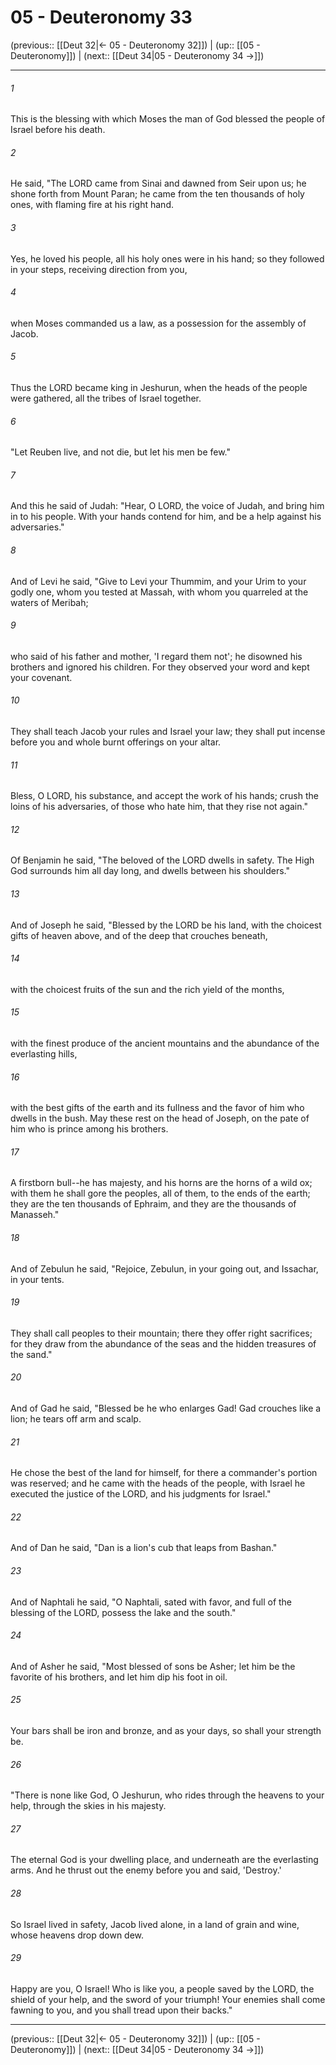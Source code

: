 # 05 - Deuteronomy 33

(previous:: [[Deut 32|← 05 - Deuteronomy 32]]) | (up:: [[05 - Deuteronomy]]) | (next:: [[Deut 34|05 - Deuteronomy 34 →]])

***


###### 1 
This is the blessing with which Moses the man of God blessed the people of Israel before his death. 

###### 2 
He said, "The LORD came from Sinai and dawned from Seir upon us; he shone forth from Mount Paran; he came from the ten thousands of holy ones, with flaming fire at his right hand. 

###### 3 
Yes, he loved his people, all his holy ones were in his hand; so they followed in your steps, receiving direction from you, 

###### 4 
when Moses commanded us a law, as a possession for the assembly of Jacob. 

###### 5 
Thus the LORD became king in Jeshurun, when the heads of the people were gathered, all the tribes of Israel together. 

###### 6 
"Let Reuben live, and not die, but let his men be few." 

###### 7 
And this he said of Judah: "Hear, O LORD, the voice of Judah, and bring him in to his people. With your hands contend for him, and be a help against his adversaries." 

###### 8 
And of Levi he said, "Give to Levi your Thummim, and your Urim to your godly one, whom you tested at Massah, with whom you quarreled at the waters of Meribah; 

###### 9 
who said of his father and mother, 'I regard them not'; he disowned his brothers and ignored his children. For they observed your word and kept your covenant. 

###### 10 
They shall teach Jacob your rules and Israel your law; they shall put incense before you and whole burnt offerings on your altar. 

###### 11 
Bless, O LORD, his substance, and accept the work of his hands; crush the loins of his adversaries, of those who hate him, that they rise not again." 

###### 12 
Of Benjamin he said, "The beloved of the LORD dwells in safety. The High God surrounds him all day long, and dwells between his shoulders." 

###### 13 
And of Joseph he said, "Blessed by the LORD be his land, with the choicest gifts of heaven above, and of the deep that crouches beneath, 

###### 14 
with the choicest fruits of the sun and the rich yield of the months, 

###### 15 
with the finest produce of the ancient mountains and the abundance of the everlasting hills, 

###### 16 
with the best gifts of the earth and its fullness and the favor of him who dwells in the bush. May these rest on the head of Joseph, on the pate of him who is prince among his brothers. 

###### 17 
A firstborn bull--he has majesty, and his horns are the horns of a wild ox; with them he shall gore the peoples, all of them, to the ends of the earth; they are the ten thousands of Ephraim, and they are the thousands of Manasseh." 

###### 18 
And of Zebulun he said, "Rejoice, Zebulun, in your going out, and Issachar, in your tents. 

###### 19 
They shall call peoples to their mountain; there they offer right sacrifices; for they draw from the abundance of the seas and the hidden treasures of the sand." 

###### 20 
And of Gad he said, "Blessed be he who enlarges Gad! Gad crouches like a lion; he tears off arm and scalp. 

###### 21 
He chose the best of the land for himself, for there a commander's portion was reserved; and he came with the heads of the people, with Israel he executed the justice of the LORD, and his judgments for Israel." 

###### 22 
And of Dan he said, "Dan is a lion's cub that leaps from Bashan." 

###### 23 
And of Naphtali he said, "O Naphtali, sated with favor, and full of the blessing of the LORD, possess the lake and the south." 

###### 24 
And of Asher he said, "Most blessed of sons be Asher; let him be the favorite of his brothers, and let him dip his foot in oil. 

###### 25 
Your bars shall be iron and bronze, and as your days, so shall your strength be. 

###### 26 
"There is none like God, O Jeshurun, who rides through the heavens to your help, through the skies in his majesty. 

###### 27 
The eternal God is your dwelling place, and underneath are the everlasting arms. And he thrust out the enemy before you and said, 'Destroy.' 

###### 28 
So Israel lived in safety, Jacob lived alone, in a land of grain and wine, whose heavens drop down dew. 

###### 29 
Happy are you, O Israel! Who is like you, a people saved by the LORD, the shield of your help, and the sword of your triumph! Your enemies shall come fawning to you, and you shall tread upon their backs."

***

(previous:: [[Deut 32|← 05 - Deuteronomy 32]]) | (up:: [[05 - Deuteronomy]]) | (next:: [[Deut 34|05 - Deuteronomy 34 →]])
